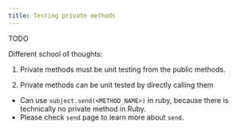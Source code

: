 ```yaml
---
title: Testing private methods
---
```


TODO

Different school of thoughts:

1. Private methods must be unit testing from the public methods.

2. Private methods can be unit tested by directly calling them
- Can use `subject.send(<METHOD_NAME>)` in ruby, because there is technically no private method in Ruby.
- Please check `send` page to learn more about `send`.